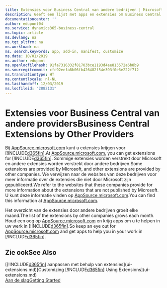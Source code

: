 ```yaml
---
title: Extensies voor Business Central van andere bedrijven | Microsoft Docs
description: Geeft een lijst met apps en extensies om Business Central aan te passen, die worden verschaft door andere bedrijven.
documentationcenter: ''
author: edupont04
ms.service: dynamics365-business-central
ms.topic: article
ms.devlang: na
ms.tgt_pltfrm: na
ms.workload: na
ms. search.keywords: app, add-in, manifest, customize
ms.date: 10/01/2019
ms.author: edupont
ms.openlocfilehash: 91fa7316332f81703bce1193d4ae813572a6b8b9
ms.sourcegitcommit: cfc92eefa8b06fb426482f54e393f0e6e222f712
ms.translationtype: HT
ms.contentlocale: nl-NL
ms.lasthandoff: 12/03/2019
ms.locfileid: "2882131"
---
```

# <a name="business-central-extensions-by-other-providers"></a><span data-ttu-id="e0782-103">Extensies voor Business Central van andere providers</span><span class="sxs-lookup"><span data-stu-id="e0782-103">Business Central Extensions by Other Providers</span></span>
<span data-ttu-id="e0782-104">Bij [AppSource.microsoft.com](https://appsource.microsoft.com/) kunt u extensies krijgen voor [!INCLUDE[d365fin](includes/d365fin_md.md)].</span><span class="sxs-lookup"><span data-stu-id="e0782-104">At [AppSource.microsoft.com](https://appsource.microsoft.com/), you can get extensions for [!INCLUDE[d365fin](includes/d365fin_md.md)].</span></span> <span data-ttu-id="e0782-105">Sommige extensies worden verstrekt door Microsoft en andere extensies worden verstrekt door andere bedrijven.</span><span class="sxs-lookup"><span data-stu-id="e0782-105">Some extensions are provided by Microsoft, and other extensions are provided by other companies.</span></span> <span data-ttu-id="e0782-106">We verwijzen naar de websites van deze bedrijven voor meer informatie over de extensies die niet door Microsoft zijn gepubliceerd.</span><span class="sxs-lookup"><span data-stu-id="e0782-106">We refer to the websites that these companies provide for more information about the extensions that are not published by Microsoft.</span></span> <span data-ttu-id="e0782-107">U kunt deze informatie vinden op [AppSource.microsoft.com](https://appsource.microsoft.com/marketplace/apps?product=dynamics-365%3Bdynamics-365-business-central&page=1).</span><span class="sxs-lookup"><span data-stu-id="e0782-107">You can find this information at [AppSource.microsoft.com](https://appsource.microsoft.com/marketplace/apps?product=dynamics-365%3Bdynamics-365-business-central&page=1).</span></span>  

<span data-ttu-id="e0782-108">Het overzicht van de extensies door andere bedrijven groeit elke maand.</span><span class="sxs-lookup"><span data-stu-id="e0782-108">The list of the extensions by other companies grows each month.</span></span> <span data-ttu-id="e0782-109">Houd een oog op [AppSource.microsoft.com](https://appsource.microsoft.com/marketplace/apps?product=dynamics-365%3Bdynamics-365-business-central&page=1) en krijg apps om u te helpen in uw werk in [!INCLUDE[d365fin](includes/d365fin_md.md)].</span><span class="sxs-lookup"><span data-stu-id="e0782-109">So keep an eye out for [AppSource.microsoft.com](https://appsource.microsoft.com/marketplace/apps?product=dynamics-365%3Bdynamics-365-business-central&page=1) and get apps to help you in your work in [!INCLUDE[d365fin](includes/d365fin_md.md)].</span></span>  

## <a name="see-also"></a><span data-ttu-id="e0782-110">Zie ook</span><span class="sxs-lookup"><span data-stu-id="e0782-110">See Also</span></span>
<span data-ttu-id="e0782-111">[[!INCLUDE[d365fin](includes/d365fin_md.md)] aanpassen met behulp van extensies](ui-extensions.md)</span><span class="sxs-lookup"><span data-stu-id="e0782-111">[Customizing [!INCLUDE[d365fin](includes/d365fin_md.md)] Using Extensions](ui-extensions.md)</span></span>  
[<span data-ttu-id="e0782-112">Aan de slag</span><span class="sxs-lookup"><span data-stu-id="e0782-112">Getting Started</span></span>](product-get-started.md)  
